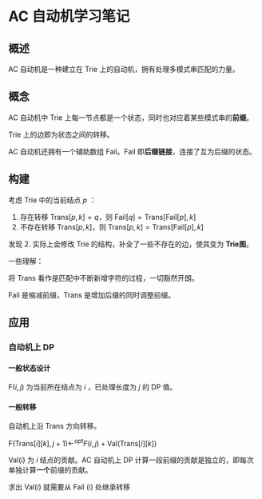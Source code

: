 # AC 自动机学习笔记

## 概述

AC 自动机是一种建立在 Trie 上的自动机，拥有处理多模式串匹配的力量。



## 概念

AC 自动机中 Trie 上每一节点都是一个状态，同时也对应着某些模式串的**前缀**。

Trie 上的边即为状态之间的转移。

AC 自动机还拥有一个辅助数组 Fail。Fail 即**后缀链接**，连接了互为后缀的状态。



## 构建

考虑 Trie 中的当前结点 $p$ ：

1. 存在转移 $\text{Trans} [p, k] = q$，则 $\text{Fail} [q] = \text{Trans}[\text{Fail}[p],k]$
2. 不存在转移 $\text{Trans} [p, k]$，则 $\text{Trans}[p, k] = \text{Trans}[\text{Fail}[p],k]$

发现 $2.$ 实际上会修改 Trie 的结构，补全了一些不存在的边，使其变为 **Trie图**。

一些理解：

将 $\text{Trans}$ 看作是匹配中不断新增字符的过程，一切豁然开朗。

$\text {Fail}$ 是缩减前缀，$\text{Trans}$ 是增加后缀的同时调整前缀。



## 应用

### 自动机上 DP

#### 一般状态设计

$\text{F}(i, j)$ 为当前所在结点为 $i$ ，已处理长度为 $j$ 的 DP 值。

#### 一般转移

自动机上沿 $\text{Trans}$ 方向转移。

$\text{F} (\text{Trans}[i][k], j + 1) \gets^{opt} F(i, j) + \text{Val} (\text{Trans}[i][k]$) 

$\text{Val} (i)$ 为 $i$ 结点的贡献。AC 自动机上 DP 计算一段前缀的贡献是独立的，即每次单独计算**一个**前缀的贡献。

求出 $\text{Val} (i)$ 就需要从 $\text{Fail (i)}$ 处继承转移